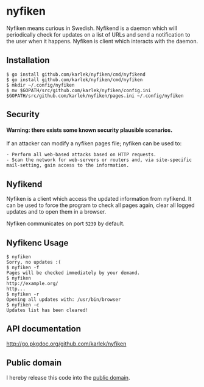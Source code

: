 nyfiken
=======

Nyfiken means curious in Swedish. Nyfikend is a daemon which will periodically check for updates on a list of URLs and send a notification to the user when it happens. Nyfiken is client which interacts with the daemon.

Installation
------------
```fish
$ go install github.com/karlek/nyfiken/cmd/nyfikend
$ go install github.com/karlek/nyfiken/cmd/nyfiken
$ mkdir ~/.config/nyfiken  
$ mv $GOPATH/src/github.com/karlek/nyfiken/config.ini $GOPATH/src/github.com/karlek/nyfiken/pages.ini ~/.config/nyfiken
```

Security
--------

#### Warning: there exists some known security plausible scenarios.
If an attacker can modify a nyfiken pages file; nyfiken can be used to:

    - Perform all web-based attacks based on HTTP requests.
    - Scan the network for web-servers or routers and, via site-specific mail-setting, gain access to the information.

Nyfikend
--------
Nyfiken is a client which access the updated information from nyfikend. It can be used to force the program to check all pages again, clear all logged updates and to open them in a browser.

Nyfiken communicates on port `5239` by default.

Nyfikenc Usage
--------------
```fish
$ nyfiken
Sorry, no updates :(
$ nyfiken -f
Pages will be checked immediately by your demand.
$ nyfiken
http://example.org/
http...
$ nyfiken -r
Opening all updates with: /usr/bin/browser
$ nyfiken -c
Updates list has been cleared!
```

API documentation
-----------------
http://go.pkgdoc.org/github.com/karlek/nyfiken

Public domain
-------------
I hereby release this code into the [public domain](https://creativecommons.org/publicdomain/zero/1.0/).
